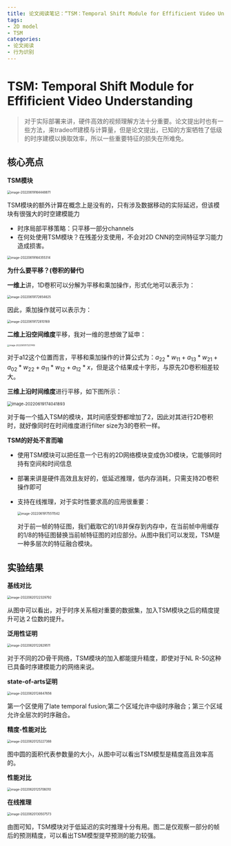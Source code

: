 ```yaml
---
title: 论文阅读笔记：“TSM：Temporal Shift Module for Effificient Video Understanding”
tags: 
- 2D model
- TSM
categories:
- 论文阅读
- 行为识别
---
```


# TSM: Temporal Shift Module for Effificient Video Understanding

> 对于实际部署来讲，硬件高效的视频理解方法十分重要。论文提出时也有一些方法，来tradeoff建模与计算量，但是论文提出，已知的方案牺牲了低级的时序建模以换取效率，所以一些重要特征的损失在所难免。

## 核心亮点

**TSM模块**

<img src="https://raw.githubusercontent.com/coelien/image-hosting/master/img/202206191644911.png" alt="image-20220619164448871" style="zoom:50%;" />

TSM模块的额外计算在概念上是没有的，只有涉及数据移动的实际延迟，但该模块有很强大的时空建模能力

- 时序局部平移策略：只平移一部分channels
- 在何处使用TSM模块？在残差分支使用，不会对2D CNN的空间特征学习能力造成损害。

<img src="https://raw.githubusercontent.com/coelien/image-hosting/master/img/202206191643344.png" alt="image-20220619164355314" style="zoom:50%;" />

**为什么要平移？(卷积的替代)**

**一维上**讲，1D卷积可以分解为平移和乘加操作，形式化地可以表示为：

<img src="https://raw.githubusercontent.com/coelien/image-hosting/master/img/202206191726650.png" alt="image-20220619172654625" style="zoom:50%;" />

因此，乘加操作就可以表示为：

<img src="https://raw.githubusercontent.com/coelien/image-hosting/master/img/202206191728194.png" alt="image-20220619172810169" style="zoom:50%;" />

**二维上沿空间维度**平移，我对一维的思想做了延申：

<img src="https://raw.githubusercontent.com/coelien/image-hosting/master/img/202206191732532.png" alt="image-20220619173217418" style="zoom: 33%;" />

对于a12这个位置而言，平移和乘加操作的计算公式为：$a_{22}*w_{11}+a_{13}*w_{21}+a_{02}*w_{22}+a_{11}*w_{12}+a_{12}*{x}$，但是这个结果成十字形，与原先2D卷积相差较大。

**三维上沿时间维度**进行平移，如下图所示：

<img src="https://raw.githubusercontent.com/coelien/image-hosting/master/img/202206191740916.png" alt="image-20220619174041893" style="zoom: 67%;" />

对于每一个插入TSM的模块，其时间感受野都增加了2，因此对其进行2D卷积时，就好像同时在时间维度进行filter size为3的卷积一样。

**TSM的好处不言而喻**

- 使用TSM模块可以把任意一个已有的2D网络模块变成伪3D模块，它能够同时持有空间和时间信息

- 部署来讲是硬件高效且友好的，低延迟推理，低内存消耗，只需支持2D卷积操作即可

- 支持在线推理，对于实时性要求高的应用很重要：

  <img src="https://raw.githubusercontent.com/coelien/image-hosting/master/img/202206191755584.png" alt="image-20220619175511542" style="zoom:50%;" />

  对于前一帧的特征图，我们截取它的1/8并保存到内存中，在当前帧中用缓存的1/8的特征图替换当前帧特征图的对应部分。从图中我们可以发现，TSM是一种多层次的特征融合模块。
  
## 实验结果

**基线对比**

<img src="https://raw.githubusercontent.com/coelien/image-hosting/master/img/202206201223833.png" alt="image-20220620122329792" style="zoom:50%;" />

从图中可以看出，对于时序关系相对重要的数据集，加入TSM模块之后的精度提升可达２位数的提升。

**泛用性证明**

<img src="https://raw.githubusercontent.com/coelien/image-hosting/master/img/202206201226539.png" alt="image-20220620122629511" style="zoom:50%;" />

对于不同的2D骨干网络，TSM模块的加入都能提升精度，即使对于NL R-50这种已具备时序建模能力的网络来说。

**state-of-arts证明**

<img src="https://raw.githubusercontent.com/coelien/image-hosting/master/img/202206201246721.png" alt="image-20220620124647656" style="zoom:50%;" />

第一个区使用了late temporal fusion;第二个区域允许中级时序融合；第三个区域允许全层次的时序融合。

**精度-性能对比**

<img src="https://raw.githubusercontent.com/coelien/image-hosting/master/img/202206201252425.png" alt="image-20220620125227388" style="zoom:50%;" />

图中圆的面积代表参数量的大小，从图中可以看出TSM模型是精度高且效率高的。

**性能对比**

<img src="https://raw.githubusercontent.com/coelien/image-hosting/master/img/202206201257047.png" alt="image-20220620125706010" style="zoom:50%;" />

**在线推理**

<img src="https://raw.githubusercontent.com/coelien/image-hosting/master/img/202206201305614.png" alt="image-20220620130507573" style="zoom:50%;" />

由图可知，TSM模块对于低延迟的实时推理十分有用。图二是仅观察一部分的帧后的预测精度，可以看出TSM模型提早预测的能力较强。
